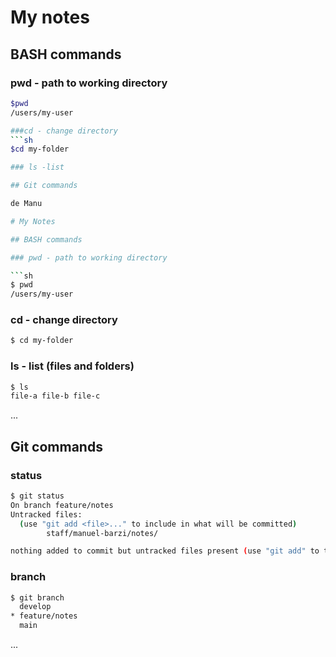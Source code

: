 # My notes

## BASH commands

### pwd - path to working directory

```sh
$pwd
/users/my-user

###cd - change directory
```sh
$cd my-folder

### ls -list

## Git commands

de Manu

# My Notes

## BASH commands

### pwd - path to working directory

```sh
$ pwd
/users/my-user
```

### cd - change directory

```sh
$ cd my-folder
```

### ls - list (files and folders)

```sh
$ ls
file-a file-b file-c
```

...

## Git commands

### status

```sh
$ git status
On branch feature/notes
Untracked files:
  (use "git add <file>..." to include in what will be committed)
        staff/manuel-barzi/notes/

nothing added to commit but untracked files present (use "git add" to track)
```

### branch

```sh
$ git branch
  develop
* feature/notes
  main
```

...